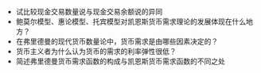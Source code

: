- 试比较现金交易数量说与现金交易余额说的异同
- 鲍莫尔模型、惠论模型、托宾模型对凯恩斯货币需求理论的发展体现在什么地方？
- 在弗里德曼的现代货币数量论中，货币需求是由哪些因素决定的？
- 货币主义者为什么认为货币的需求的利率弹性很低？
- 简述弗里德曼货币需求函数的构成与凯恩斯货币需求函数的不同之处
